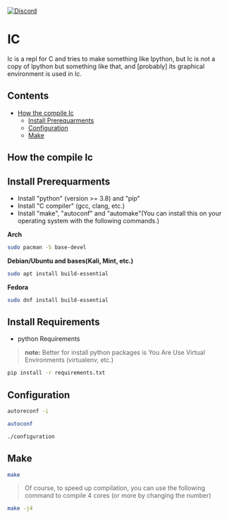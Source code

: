 [![Discord](https://img.shields.io/discord/881535801807224862.svg?color=768AD4&label=discord&logo=https%3A%2F%2Fdiscordapp.com%2Fassets%2F8c9701b98ad4372b58f13fd9f65f966e.svg)](https://discord.gg/kW2crCYuDF)

# IC

Ic is a repl for C and tries to make something like Ipython, but Ic is not a copy of Ipython but something like that, and [probably] its graphical environment is used in Ic.

Contents
--------

* [How the compile Ic](#How-the-compile-Ic)
    - [Install Prerequarments](#Install-Prerequarments)
    - [Configuration](#Configuration)
    - [Make](#Make)

How the compile Ic
--------

Install Prerequarments
--------

* Install "python" (version >= 3.8) and "pip"
* Install "C compiler" (gcc, clang, etc.)
* Install "make", "autoconf" and "automake"(You can install this on your operating system with the following commands.)

**Arch**

```sh
sudo pacman -S base-devel
```

**Debian/Ubuntu and bases(Kali, Mint, etc.)**

```sh
sudo apt install build-essential
```

**Fedora**

```sh
sudo dnf install build-essential
```

Install Requirements
--------

* python Requirements

> __**note:**__ Better for install python packages is You Are Use Virtual Environments  (virtualenv, etc.)

```sh
pip install -r requirements.txt
```

Configuration
--------

```sh
autoreconf -i
```

```sh
autoconf
```

```sh
./configuration
```

Make
--------

```sh
make
```

> Of course, to speed up compilation, you can use the following command to compile 4 cores (or more by changing the number)

```sh
make -j4
```
